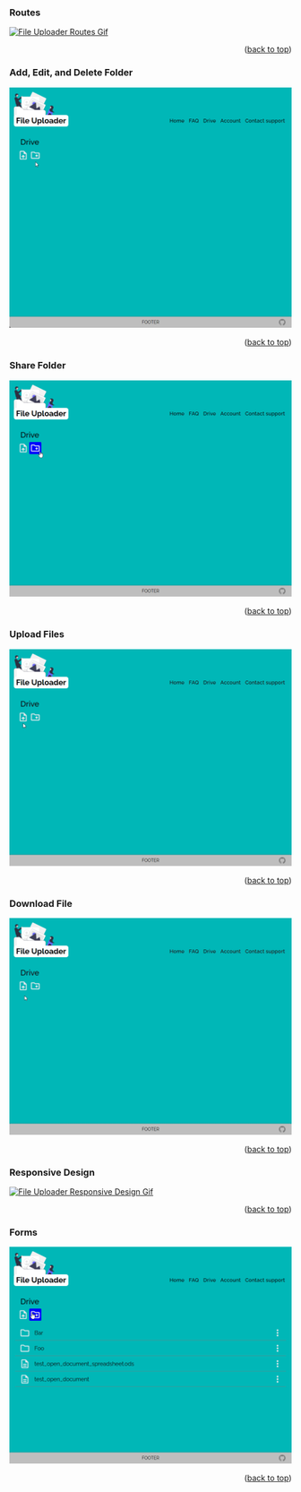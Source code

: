 <a name="demo-top"></a>

<!-- Routes -->

### Routes

[![File Uploader Routes Gif][routes-gif]](./media/routes.gif)

<p align="right">(<a href="#demo-top">back to top</a>)</p>

<!-- Add, Edit, and Delete Category -->

### Add, Edit, and Delete Folder

[![File Uploader Add, Edit, and Delete Folder Gif][add-edit-delete-folder-gif]](./media/add_edit_delete_folder.gif)

<p align="right">(<a href="#demo-top">back to top</a>)</p>

<!-- Share Folder -->

### Share Folder

[![File Uploader Share Folder Gif][share-folder-gif]](./media/share_folder.gif)

<p align="right">(<a href="#demo-top">back to top</a>)</p>

<!-- Upload Files -->

### Upload Files

[![File Uploader Upload Files Gif][upload-files-gif]](./media/upload_files.gif)

<p align="right">(<a href="#demo-top">back to top</a>)</p>

<!-- Download File -->

### Download File

[![File Uploader Download File Gif][download-file-gif]](./media/download_file.gif)

<p align="right">(<a href="#demo-top">back to top</a>)</p>

<!-- Responsive Design  -->

### Responsive Design

[![File Uploader Responsive Design Gif][responsive-design-gif]](./media/responsive_design.gif)

<p align="right">(<a href="#demo-top">back to top</a>)</p>

<!-- Forms -->

### Forms

[![File Uploader Forms Gif][forms-gif]](./media/forms.gif)

<p align="right">(<a href="#demo-top">back to top</a>)</p>

<!-- MARKDOWN LINKS & IMAGES -->

[routes-gif]: ./media/routes.gif
[add-edit-delete-folder-gif]: ./media/add_edit_delete_folder.gif
[share-folder-gif]: ./media/share_folder.gif
[upload-files-gif]: ./media/upload_files.gif
[download-file-gif]: ./media/download_file.gif
[responsive-design-gif]: ./media/responsive_design.gif
[forms-gif]: ./media/forms.gif